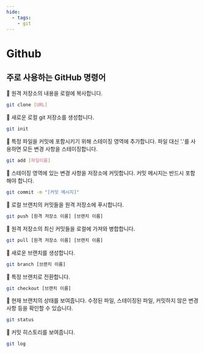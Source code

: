 ```yaml
---
hide:
  - tags:
    - git
---
```

# Github

## **주로 사용하는 GitHub 명령어**

📌 원격 저장소의 내용을 로컬에 복사합니다.

```bash
git clone [URL]
```

📌 새로운 로컬 git 저장소를 생성합니다.

```bash
git init
```

📌 특정 파일을 커밋에 포함시키기 위해 스테이징 영역에 추가합니다. 파일 대신 '.'를 사용하면 모든 변경 사항을 스테이징합니다.

```bash
git add [파일이름]
```

📌 스테이징 영역에 있는 변경 사항을 저장소에 커밋합니다. 커밋 메시지는 반드시 포함해야 합니다.

```bash
git commit -m "[커밋 메시지]"
```

📌 로컬 브랜치의 커밋들을 원격 저장소에 푸시합니다.

```bash
git push [원격 저장소 이름] [브랜치 이름]
```

📌 원격 저장소의 최신 커밋들을 로컬에 가져와 병합합니다.

```bash
git pull [원격 저장소 이름] [브랜치 이름]
```

📌 새로운 브랜치를 생성합니다.

```bash
git branch [브랜치 이름]
```

📌 특정 브랜치로 전환합니다.

```bash
git checkout [브랜치 이름]
```

📌 현재 브랜치의 상태를 보여줍니다. 수정된 파일, 스테이징된 파일, 커밋하지 않은 변경 사항 등을 확인할 수 있습니다.

```bash
git status
```

📌 커밋 히스토리를 보여줍니다.

```bash
git log
```
